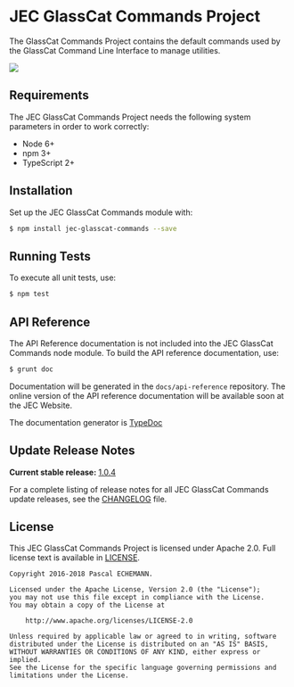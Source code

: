 # JEC GlassCat Commands Project

The GlassCat Commands Project contains the default commands used by the GlassCat Command Line Interface to manage utilities.

[![][jec-logo]][jec-url]

## Requirements

The JEC GlassCat Commands Project needs the following system parameters in order to work correctly:

- Node 6+
- npm 3+
- TypeScript 2+

## Installation

Set up the JEC GlassCat Commands module with:

```bash
$ npm install jec-glasscat-commands --save
```

## Running Tests

To execute all unit tests, use:

```bash
$ npm test
```

## API Reference

The API Reference documentation is not included into the JEC GlassCat Commands node module. To build the API reference documentation, use:

```bash
$ grunt doc
```

Documentation will be generated in the `docs/api-reference` repository.
The online version of the  API reference documentation will be available soon at the JEC Website.

The documentation generator is [TypeDoc](http://typedoc.org/)

## Update Release Notes

**Current stable release:** [1.0.4](CHANGELOG.md#jec-glasscat-commands-1.0.4)
 
For a complete listing of release notes for all JEC GlassCat Commands update releases, see the [CHANGELOG](CHANGELOG.md) file. 

## License
This JEC GlassCat Commands Project is licensed under Apache 2.0. Full license text is available in [LICENSE](LICENSE).

```
Copyright 2016-2018 Pascal ECHEMANN.

Licensed under the Apache License, Version 2.0 (the "License");
you may not use this file except in compliance with the License.
You may obtain a copy of the License at

    http://www.apache.org/licenses/LICENSE-2.0

Unless required by applicable law or agreed to in writing, software
distributed under the License is distributed on an "AS IS" BASIS,
WITHOUT WARRANTIES OR CONDITIONS OF ANY KIND, either express or implied.
See the License for the specific language governing permissions and
limitations under the License.
```

[jec-url]: http://jecproject.org
[jec-logo]: https://raw.githubusercontent.com/jec-project/JEC/master/assets/jec-logos/jec-logo.png